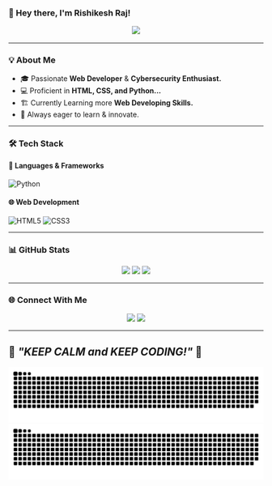 ### 👋 Hey there, I'm Rishikesh Raj!

<div align="center">
    <img src="https://media.giphy.com/media/hvRJCLFzcasrR4ia7z/giphy.gif" width="50px">
</div>

---

### 💡 About Me
- 🎓 Passionate **Web Developer** & **Cybersecurity Enthusiast.**
- 💻 Proficient in **HTML, CSS, and Python...**
- 🏗️ Currently Learning more **Web Developing Skills.**
- 📍 Always eager to learn & innovate.

---

### 🛠️ Tech Stack

#### 🚀 Languages & Frameworks
![Python](https://img.shields.io/badge/Python-FFD43B?style=for-the-badge&logo=python&logoColor=blue)

#### 🌐 Web Development
![HTML5](https://img.shields.io/badge/HTML5-E34F26?style=for-the-badge&logo=html5&logoColor=white)
![CSS3](https://img.shields.io/badge/CSS3-1572B6?style=for-the-badge&logo=css3&logoColor=white)

---

### 📊 GitHub Stats
<div align="center">
    <img src="https://github-readme-stats.vercel.app/api?username=Rishikesh-001&show_icons=true&theme=radical"/>
    <img src="https://github-readme-streak-stats.herokuapp.com/?user=Rishikesh-001&theme=radical"/>
    <img src="https://github-readme-stats.vercel.app/api/top-langs/?username=Rishikesh-001&layout=compact&theme=radical"/>
</div>

---

### 🌐 Connect With Me
<div align="center">
    <a href="https://www.linkedin.com/in/rishikesh-raj-b68642250/"><img src="https://img.shields.io/badge/LinkedIn-0077B5?style=for-the-badge&logo=linkedin&logoColor=white"/></a>
    <a href="https://github.com/Rishikesh-001"><img src="https://img.shields.io/badge/GitHub-181717?style=for-the-badge&logo=github&logoColor=white"/></a>
</div>

---

🤖 *"KEEP CALM and KEEP CODING!"* 🤖
---
![GitHub Snake Light](https://raw.githubusercontent.com/Platane/snk/output/github-contribution-grid-snake.svg#gh-light-mode-only)
![GitHub Snake Dark](https://raw.githubusercontent.com/Platane/snk/output/github-contribution-grid-snake-dark.svg#gh-dark-mode-only)
